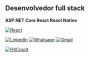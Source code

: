 ## Desenvolvedor full stack 

__ASP.NET Core
React
React Native__


[![React](https://img.shields.io/badge/React-20232A?style=for-the-badge&logo=react&logoColor=61DAFB)](#)

[![LinkedIn](https://img.shields.io/badge/DanielAmaral-0077B5?style=for-the-badge&logo=linkedin&logoColor=white)](https://www.linkedin.com/in/daniel-amaral-0670a51a1/)
[![Whatsapp](https://img.shields.io/badge/WhatsApp-25D366?style=for-the-badge&logo=whatsapp&logoColor=white)](https://api.whatsapp.com/send?phone=5511982039269)
[![Gmail](https://img.shields.io/badge/daniel.amaral720@gmail.com-D14836?style=for-the-badge&logo=gmail&logoColor=white)](https://mail.google.com/mail/u/0/#inbox?compose=CllgCJZXhdBBRjkgTxnfBrKNKJGmQNDJndptCXMMFMzSMjgRwjDtkFNxMSXXdPzqHSTlPxKfKLV)




[![HitCount](http://hits.dwyl.com/DanielMendesdoAmaral/DanielMendesdoAmaral.svg)](http://hits.dwyl.com/DanielMendesdoAmaral/DanielMendesdoAmaral)
